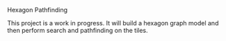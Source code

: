 Hexagon Pathfinding  


This project is a work in progress. It will build a hexagon graph model and then perform search and pathfinding on the tiles.  

